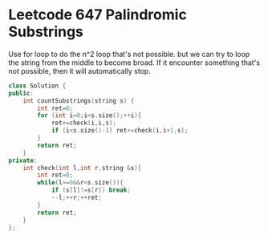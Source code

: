 # Leetcode  647 Palindromic Substrings

Use for loop to do the n^2 loop that's not possible.
but we can try to loop the string from the middle to become broad.
If it encounter something that's not possible, then it will automatically stop.
```cpp
class Solution {
public:
    int countSubstrings(string s) {
        int ret=0;
        for (int i=0;i<s.size();++i){
            ret+=check(i,i,s);
            if (i<s.size()-1) ret+=check(i,i+1,s);
        }
        return ret;
    }
private:
    int check(int l,int r,string &s){
        int ret=0;
        while(l>=0&&r<s.size()){
            if (s[l]!=s[r]) break;
            --l;++r;++ret;
        }
        return ret;
    }
};
```
